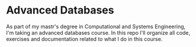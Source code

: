 # Advanced Databases

As part of my mastr's degree in Computational and Systems Engineering, I'm taking an advanced databases course. In this repo I'll organize all code, exercises and documentation related to what I do in this course.
